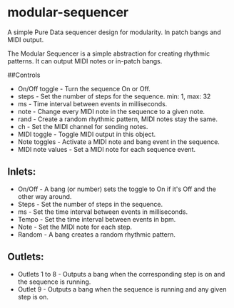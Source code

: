 # modular-sequencer
A simple Pure Data sequencer design for modularity. In patch bangs and MIDI output.

The Modular Sequencer is a simple abstraction for creating rhythmic patterns. It can output MIDI notes or in-patch bangs.

##Controls

* On/Off toggle - Turn the sequence On or Off.
* steps - Set the number of steps for the sequence. min: 1, max: 32
* ms - Time interval between events in milliseconds.
* note - Change every MIDI note in the sequence to a given note.
* rand - Create a random rhythmic pattern, MIDI notes stay the same.
* ch - Set the MIDI channel for sending notes.
* MIDI toggle - Toggle MIDI output in this object.
* Note toggles - Activate a MIDI note and bang event in the sequence.
* MIDI note values - Set a MIDI note for each sequence event.


## Inlets:

* On/Off - A bang (or number) sets the toggle to On if it's Off and the other way around.
* Steps - Set the number of steps in the sequence.
* ms - Set the time interval between events in milliseconds.
* Tempo - Set the time interval between events in bpm.
* Note - Set the MIDI note for each step.
* Random - A bang creates a random rhythmic pattern.

## Outlets:

* Outlets 1 to 8 - Outputs a bang when the corresponding step is on and the sequence is running.
* Outlet 9 - Outputs a bang when the sequence is running and any given step is on.
